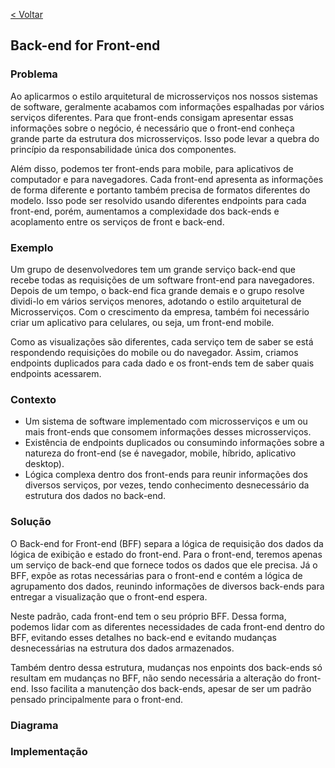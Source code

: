 [< Voltar](/docs/)

## Back-end for Front-end

### Problema

Ao aplicarmos o estilo arquitetural de microsserviços nos nossos sistemas de software, geralmente acabamos com informações espalhadas por vários serviços diferentes. Para que front-ends consigam apresentar essas informações sobre o negócio, é necessário que o front-end conheça grande parte da estrutura dos microsserviços. Isso pode levar a quebra do princípio da responsabilidade única dos componentes.

Além disso, podemos ter front-ends para mobile, para aplicativos de computador e para navegadores. Cada front-end apresenta as informações de forma diferente e portanto também precisa de formatos diferentes do modelo. Isso pode ser resolvido usando diferentes endpoints para cada front-end, porém, aumentamos a complexidade dos back-ends e acoplamento entre os serviços de front e back-end.

### Exemplo

Um grupo de desenvolvedores tem um grande serviço back-end que recebe todas as requisições de um software front-end para navegadores. Depois de um tempo, o back-end fica grande demais e o grupo resolve dividi-lo em vários serviços menores, adotando o estilo arquitetural de Microsserviços. Com o crescimento da empresa, também foi necessário criar um aplicativo para celulares, ou seja, um front-end mobile.

Como as visualizações são diferentes, cada serviço tem de saber se está respondendo requisições do mobile ou do navegador. Assim, criamos endpoints duplicados para cada dado e os front-ends tem de saber quais endpoints acessarem.

### Contexto

- Um sistema de software implementado com microsserviços e um ou mais front-ends que consomem informações desses microsserviços.
- Existência de endpoints duplicados ou consumindo informações sobre a natureza do front-end (se é navegador, mobile, híbrido, aplicativo desktop).
- Lógica complexa dentro dos front-ends para reunir informações dos diversos serviços, por vezes, tendo conhecimento desnecessário da estrutura dos dados no back-end.

### Solução

O Back-end for Front-end (BFF) separa a lógica de requisição dos dados da lógica de exibição e estado do front-end. Para o front-end, teremos apenas um serviço de back-end que fornece todos os dados que ele precisa. Já o BFF, expõe as rotas necessárias para o front-end e contém a lógica de agrupamento dos dados, reunindo informações de diversos back-ends para entregar a visualização que o front-end espera.

Neste padrão, cada front-end tem o seu próprio BFF. Dessa forma, podemos lidar com as diferentes necessidades de cada front-end dentro do BFF, evitando esses detalhes no back-end e evitando mudanças desnecessárias na estrutura dos dados armazenados.

Também dentro dessa estrutura, mudanças nos enpoints dos back-ends só resultam em mudanças no BFF, não sendo necessária a alteração do front-end. Isso facilita a manutenção dos back-ends, apesar de ser um padrão pensado principalmente para o front-end.

### Diagrama

### Implementação
